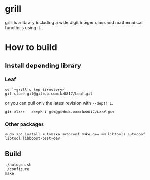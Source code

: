 # grill
grill is a library including a wide digit integer class and mathematical functions
using it.

# How to build

## Install depending library

### Leaf
    cd `<grill's top directory>`
    git clone git@github.com:kz0817/Leaf.git

or you can pull only the latest revision with `--depth 1`.

    git clone --detph 1 git@github.com:kz0817/Leaf.git


### Other packages

    sudo apt install automake autoconf make g++ m4 libtools autoconf libtool libboost-test-dev

## Build

    ./autogen.sh
    ./configure
    make
